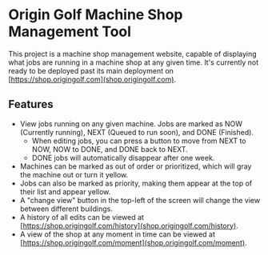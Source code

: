 # Origin Golf Machine Shop Management Tool
This project is a machine shop management website, capable of displaying what jobs are running in a machine shop at any given time. It's currently not ready to be deployed past its main deployment on [https://shop.origingolf.com](shop.origingolf.com).

## Features
- View jobs running on any given machine. Jobs are marked as NOW (Currently running), NEXT (Queued to run soon), and DONE (Finished).
  - When editing jobs, you can press a button to move from NEXT to NOW, NOW to DONE, and DONE back to NEXT.
  - DONE jobs will automatically disappear after one week.
- Machines can be marked as out of order or prioritized, which will gray the machine out or turn it yellow.
- Jobs can also be marked as priority, making them appear at the top of their list and appear yellow.
- A "change view" button in the top-left of the screen will change the view between different buildings.
- A history of all edits can be viewed at [https://shop.origingolf.com/history](shop.origingolf.com/history).
- A view of the shop at any moment in time can be viewed at [https://shop.origingolf.com/moment](shop.origingolf.com/moment).
